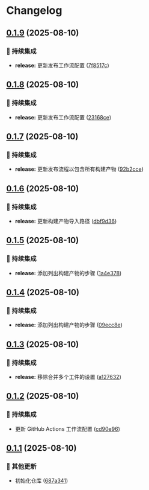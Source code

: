 # Changelog

## [0.1.9](https://github.com/wuliya336/pic-image-api/compare/v0.1.8...v0.1.9) (2025-08-10)


### 🎡 持续集成

* **release:** 更新发布工作流配置 ([7f8517c](https://github.com/wuliya336/pic-image-api/commit/7f8517c630633b09f9cec13f5dab4bea49d4de1e))

## [0.1.8](https://github.com/wuliya336/pic-image-api/compare/v0.1.7...v0.1.8) (2025-08-10)


### 🎡 持续集成

* **release:** 更新发布工作流配置 ([23168ce](https://github.com/wuliya336/pic-image-api/commit/23168ce20010e51e3dce6ad116aff33c2c9930fc))

## [0.1.7](https://github.com/wuliya336/pic-image-api/compare/v0.1.6...v0.1.7) (2025-08-10)


### 🎡 持续集成

* **release:** 更新发布流程以包含所有构建产物 ([92b2cce](https://github.com/wuliya336/pic-image-api/commit/92b2ccebe83de3980dabd203063b3ae22f88cb70))

## [0.1.6](https://github.com/wuliya336/pic-image-api/compare/v0.1.5...v0.1.6) (2025-08-10)


### 🎡 持续集成

* **release:** 更新构建产物导入路径 ([dbf9d36](https://github.com/wuliya336/pic-image-api/commit/dbf9d363f1f7a11230c2c802e641e787d0a35d69))

## [0.1.5](https://github.com/wuliya336/pic-image-api/compare/v0.1.4...v0.1.5) (2025-08-10)


### 🎡 持续集成

* **release:** 添加列出构建产物的步骤 ([1a4e378](https://github.com/wuliya336/pic-image-api/commit/1a4e37814ed787a1bf4f692346b0fe049113e336))

## [0.1.4](https://github.com/wuliya336/pic-image-api/compare/v0.1.3...v0.1.4) (2025-08-10)


### 🎡 持续集成

* **release:** 添加列出构建产物的步骤 ([09ecc8e](https://github.com/wuliya336/pic-image-api/commit/09ecc8ed3a28d1d30ebcfcd798b1954db02ac838))

## [0.1.3](https://github.com/wuliya336/pic-image-api/compare/v0.1.2...v0.1.3) (2025-08-10)


### 🎡 持续集成

* **release:** 移除合并多个工件的设置 ([a127632](https://github.com/wuliya336/pic-image-api/commit/a127632e9243a1a4d130d17cfe5adc0ee1ab8d41))

## [0.1.2](https://github.com/wuliya336/pic-image-api/compare/v0.1.1...v0.1.2) (2025-08-10)


### 🎡 持续集成

* 更新 GitHub Actions 工作流配置 ([cd90e96](https://github.com/wuliya336/pic-image-api/commit/cd90e96c9c008aa9049eb127a4d350873640210d))

## [0.1.1](https://github.com/wuliya336/pic-image-api/compare/v0.1.0...v0.1.1) (2025-08-10)


### 🔧 其他更新

* 初始化仓库 ([687a341](https://github.com/wuliya336/pic-image-api/commit/687a341a387cee2b0f24854c4aca95422d6797c9))
